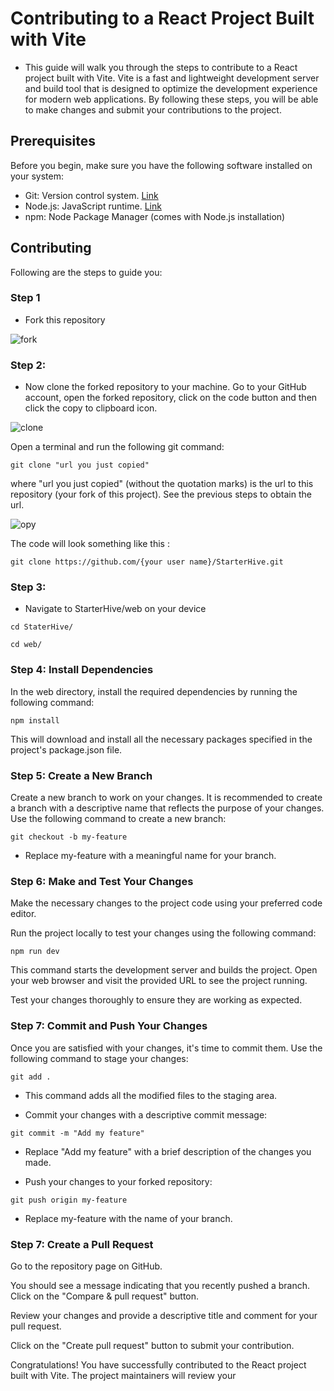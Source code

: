 # Contributing to a React Project Built with Vite

- This guide will walk you through the steps to contribute to a React project built with Vite. Vite is a fast and         lightweight development server and build tool that is designed to optimize the development experience for modern web applications. By following these steps, you will be able to make changes and submit your contributions to the project.

## Prerequisites
Before you begin, make sure you have the following software installed on your system:

- Git: Version control system. [Link](https://git-scm.com/downloads/)
- Node.js: JavaScript runtime. [Link](https://nodejs.org/en/download)
- npm: Node Package Manager (comes with Node.js installation)


## Contributing
Following are the steps to guide you:

### Step 1
- Fork this repository 

![fork](https://github.com/ArslanYM/StarterHive/assets/104521101/b2863384-753d-448b-9c8f-cc2122121c2b)


### Step 2:
- Now clone the forked repository to your machine. Go to your GitHub account, open the forked repository, click on the code button and then click the copy to clipboard icon.

![clone](https://github.com/ArslanYM/StarterHive/assets/104521101/ffe2cb3b-d7e9-41fb-a7e6-8f5ca9d50dd0)

Open a terminal and run the following git command:
   ```
   git clone "url you just copied"
   ```
where "url you just copied" (without the quotation marks) is the url to this repository (your fork of this project). See the previous steps to obtain the url.

![opy](https://github.com/ArslanYM/StarterHive/assets/104521101/5947298f-dd52-478c-9cd9-f22791eea4a5)

The code will look something like this : 
```
git clone https://github.com/{your user name}/StarterHive.git
```


### Step 3: 
- Navigate to StarterHive/web on your device

```
cd StaterHive/
```
```
cd web/
```

### Step 4: Install Dependencies

In the web directory, install the required dependencies by running the following command:

```
npm install
```
This will download and install all the necessary packages specified in the project's package.json file.

### Step 5: Create a New Branch
Create a new branch to work on your changes. It is recommended to create a branch with a descriptive name that reflects the purpose of your changes. Use the following command to create a new branch:

```
git checkout -b my-feature
```

- Replace my-feature with a meaningful name for your branch.

### Step 6: Make and Test Your Changes
Make the necessary changes to the project code using your preferred code editor.

Run the project locally to test your changes using the following command:

```
npm run dev
```
This command starts the development server and builds the project. Open your web browser and visit the provided URL to see the project running.

Test your changes thoroughly to ensure they are working as expected.

### Step 7: Commit and Push Your Changes
Once you are satisfied with your changes, it's time to commit them. Use the following command to stage your changes:

```
git add .
```

- This command adds all the modified files to the staging area.

- Commit your changes with a descriptive commit message:

```
git commit -m "Add my feature"
```
- Replace "Add my feature" with a brief description of the changes you made.

- Push your changes to your forked repository:

```
git push origin my-feature
```
- Replace my-feature with the name of your branch.

### Step 7: Create a Pull Request
Go to the repository page on GitHub.

You should see a message indicating that you recently pushed a branch. Click on the "Compare & pull request" button.

Review your changes and provide a descriptive title and comment for your pull request.

Click on the "Create pull request" button to submit your contribution.

Congratulations! You have successfully contributed to the React project built with Vite. The project maintainers will review your